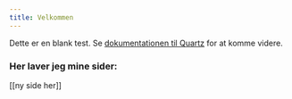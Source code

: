 ```yaml
---
title: Velkommen
---
```


Dette er en blank test.
Se [dokumentationen til Quartz](https://quartz.jzhao.xyz) for at komme videre.


### Her laver jeg mine sider:
[[ny side her]]